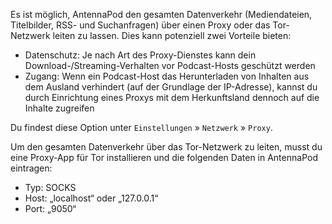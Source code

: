 Es ist möglich, AntennaPod den gesamten Datenverkehr (Mediendateien, Titelbilder,
RSS- und Suchanfragen) über einen Proxy oder das Tor-Netzwerk leiten zu lassen.
Dies kann potenziell zwei Vorteile bieten:

- Datenschutz: Je nach Art des Proxy-Dienstes kann dein
Download-/Streaming-Verhalten vor Podcast-Hosts geschützt werden
- Zugang: Wenn ein Podcast-Host das Herunterladen von Inhalten aus dem Ausland
verhindert (auf der Grundlage der IP-Adresse), kannst du durch Einrichtung
eines Proxys mit dem Herkunftsland dennoch auf die Inhalte zugreifen

Du findest diese Option unter `Einstellungen` » `Netzwerk` » `Proxy`.

Um den gesamten Datenverkehr über das Tor-Netzwerk zu leiten, musst du eine
Proxy-App für Tor installieren und die folgenden Daten in AntennaPod eintragen:

- Typ: SOCKS
- Host: „localhost“ oder „127.0.0.1“
- Port: „9050“
